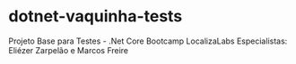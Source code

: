 # dotnet-vaquinha-tests
Projeto Base para Testes - .Net Core 
Bootcamp LocalizaLabs
Especialistas: Eliézer Zarpelão e Marcos Freire
